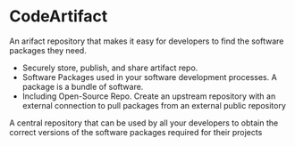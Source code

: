# CodeArtifact
An arifact repository that makes it easy for developers to find the software packages they need.

* Securely store, publish, and share artifact repo.
* Software Packages used in your software development processes. A package is a bundle of software.
* Including Open-Source Repo. Create an upstream repository with an external connection to pull packages from an external public repository

A central repository that can be used by all your developers to obtain the correct versions of the software packages required for their projects
